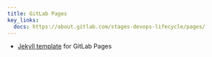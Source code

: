 ```yaml
---
title: GitLab Pages
key_links: 
  docs: https://about.gitlab.com/stages-devops-lifecycle/pages/
---
```


- [Jekyll template](https://gitlab.com/pages/jekyll) for GitLab Pages
